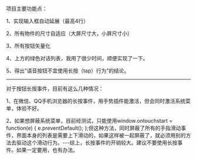 <p>项目主要功能点：</p>
<p>1、实现输入框自动延展（最高4行）</p>
<p>2、所有物件的尺寸自适应（大屏尺寸大，小屏尺寸小）</p>
<p>3、所有按钮矢量化</p>
<p>4、上方的绿色对话列表，我用了很少时间，顺便实现了一下。</p>
<p>5、得出“语音按钮不宜使用长按（tap）行为”的结论。</p>
<hr>
<p>对于按钮长按事件，目前有这么几种情况：</p>
<p>1、在微信、QQ手机浏览器的长按事件，用手势插件能激活，但会同时激活系统菜单，体验不好。</p>
<p>2、如果想屏蔽系统菜单，目前经测试，只能使用window.ontouchstart = function(e) { e.preventDefault(); };但这种方法，同时屏蔽了所有的手指滑动事件，界面本身的列表是需要上下滑动的，如果这样被一起屏蔽了，就必须用别的方法去驱动这个滑动行为。---综上，长按事件的开销较大。建议不要使用长按事件。如果一定要用，也有办法。</p>